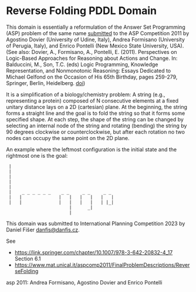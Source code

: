 # Reverse Folding PDDL Domain

This domain is essentially a reformulation of the Answer Set Programming (ASP)
problem of the same name
[submitted](https://www.mat.unical.it/aspcomp2011/FinalProblemDescriptions/ReverseFolding)
to the ASP Competition 2011 by Agostino Dovier (University of Udine, Italy),
Andrea Formisano (University of Perugia, Italy), and Enrico Pontelli (New Mexico
State University, USA).
(See also:
Dovier, A., Formisano, A., Pontelli, E. (2011). Perspectives on Logic-Based
Approaches for Reasoning about Actions and Change. In: Balduccini, M., Son, T.C.
(eds) Logic Programming, Knowledge Representation, and Nonmonotonic Reasoning:
Essays Dedicated to Michael Gelfond on the Occasion of His 65th Birthday,
pages 259-279, Springer, Berlin, Heidelberg.
[doi](https://doi.org/10.1007/978-3-642-20832-4_17))

It is a simplification of a biology/chemistry problem:
A string (e.g., representing a protein) composed of N consecutive elements at a
fixed unitary distance lays on a 2D (cartesian) plane.
At the beginning, the string forms a straight line and the goal is to fold the
string so that it forms some specified shape.
At each step, the shape of the string can be changed by selecting an internal
node of the string and rotating (bending) the string by 90 degrees clockwise or
counterclockwise, but after each rotation no two nodes can occupy the same point
on the 2D plane.

An example where the leftmost configuration is the initial state and the
rightmost one is the goal:
```
 | 
 | 
 | 
 | 
 | 
 |    _ _ _ _ _ _    _ _     _ _     _ _ 
 |   |              |   |   |   |   |   | 
 |   |              |   |   |   |   | |_| 
                        |      _| 
                        | 
```


This domain was submitted to International Planning Competition 2023 by
Daniel Fišer <danfis@danfis.cz>.




See
 - https://link.springer.com/chapter/10.1007/978-3-642-20832-4_17 Section 6.1
 - https://www.mat.unical.it/aspcomp2011/FinalProblemDescriptions/ReverseFolding

asp 2011:
Andrea Formisano, Agostino Dovier and Enrico Pontelli
